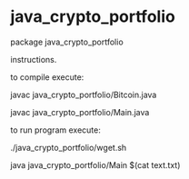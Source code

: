 # java_crypto_portfolio
package java_crypto_portfolio

instructions.

to compile execute:

javac java_crypto_portfolio/Bitcoin.java

javac java_crypto_portfolio/Main.java

to run program execute:

./java_crypto_portfolio/wget.sh

java java_crypto_portfolio/Main $(cat text.txt)
